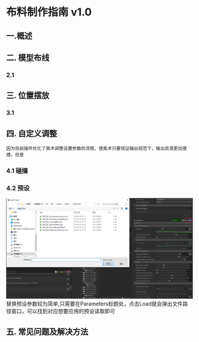 # 布料制作指南 v1.0
## 一.概述

## 二. 模型布线
### 2.1 
## 三. 位置摆放
### 3.1

## 四. 自定义调整
    因为目前插件优化了美术调整设置参数的流程，使美术只要保证输出规范下，输出资源更加便捷，但是
### 4.1 碰撞

### 4.2 预设
![Alt text](image-1.png)
替换预设参数较为简单,只需要在Parameters标题处，点击Load就会弹出文件路径窗口，可以找到对应想要应用的预设读取即可


## 五. 常见问题及解决方法
